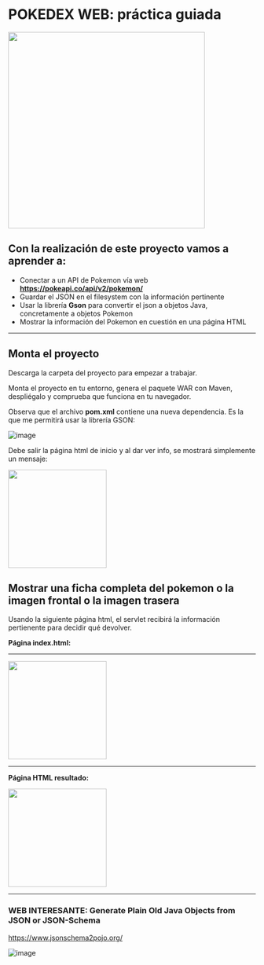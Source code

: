 # POKEDEX WEB: práctica guiada
<img src="https://user-images.githubusercontent.com/91023374/231422148-c2699d1c-2aab-452c-915d-406c4fc85eb4.png" height="400"/>

## Con la realización de este proyecto vamos a aprender a:

- Conectar a un API de Pokemon vía web **https://pokeapi.co/api/v2/pokemon/**
- Guardar el JSON en el filesystem con la información pertinente
- Usar la librería **Gson** para convertir el json a objetos Java, concretamente a objetos Pokemon
- Mostrar la información del Pokemon en cuestión en una página HTML

____

## Monta el proyecto

Descarga la carpeta del proyecto para empezar a trabajar.

Monta el proyecto en tu entorno, genera el paquete WAR con Maven, despliégalo y comprueba que funciona en tu navegador.

Observa que el archivo **pom.xml** contiene una nueva dependencia. Es la que me permitirá usar la librería GSON:

![image](https://github.com/profeMelola/Programacion-07-2023-24/assets/91023374/ec0a4c75-96de-48a8-96ae-9cf5c8a22cc3)


Debe salir la página html de inicio y al dar ver info, se mostrará simplemente un mensaje:

<img src="https://github.com/profeMelola/Programacion-07-2023-24/assets/91023374/476eb14b-416f-4364-969d-c0e23e0d879e" height="200"/>



## Mostrar una ficha completa del pokemon o la imagen frontal o la imagen trasera

Usando la siguiente página html, el servlet recibirá la información pertienente para decidir qué devolver.

**Página index.html:**

___
<img src="https://user-images.githubusercontent.com/91023374/231729308-8aec30d0-d840-423d-a4ed-0a7f1c5ac6e8.png" height="200"/>

___

**Página HTML resultado:**

<img src="https://user-images.githubusercontent.com/91023374/231729364-0ae60908-bf0d-4b6d-bbf2-fc7eb4465ad2.png" height="200"/>


___

### WEB INTERESANTE: Generate Plain Old Java Objects from JSON or JSON-Schema

https://www.jsonschema2pojo.org/

![image](https://user-images.githubusercontent.com/91023374/232442531-d80411cd-9af9-490a-98fa-eea8959e85f9.png)

